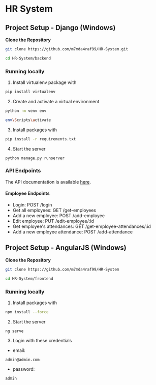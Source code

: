 # HR System
## Project Setup - Django (Windows)

**Clone the Repository**
   ``` bash
   git clone https://github.com/m7mda4raf99/HR-System.git
   ```
   ``` bash
   cd HR-System/backend
   ```
### Running locally
1. Install virtualenv package with
``` bash
pip install virtualenv
```
2. Create and activate a virtual environment
``` bash
python -m venv env
```
``` bash
env\Scripts\activate
```
3. Install packages with
``` bash
pip install -r requirements.txt
```
4. Start the server
```
python manage.py runserver
```

### API Endpoints

The API documentation is available [here](https://documenter.getpostman.com/view/13334663/2sA3XPDNnD).

#### Employee Endpoints

- Login: POST /login
- Get all employees: GET /get-employees
- Add a new employee: POST /add-employee
- Edit employee: PUT /edit-employee/:id
- Get employee's attendances: GET /get-employee-attendances/:id
- Add a new employee attendance: POST /add-attendance



## Project Setup - AngularJS (Windows)

**Clone the Repository**
   ``` bash
   git clone https://github.com/m7mda4raf99/HR-System
   ```
   ``` bash
   cd HR-System/frontend
   ```
### Running locally
1. Install packages with
``` bash
npm install --force
```
2. Start the server
```
ng serve
```
3. Login with these credentials
- email: 
```
admin@admin.com
```
- password:
```
admin
```
